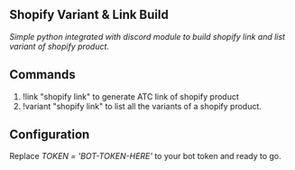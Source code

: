 ## Shopify Variant & Link Build

*Simple python integrated with discord module to build shopify link and list variant of shopify product.*

## Commands

1. !link "shopify link" to generate ATC link of shopify product
2. !variant "shopify link" to list all the variants of a shopify product.


## Configuration

Replace *TOKEN = 'BOT-TOKEN-HERE'* to your bot token and ready to go.
